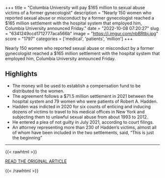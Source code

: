 +++
title = "Columbia University will pay $165 million to sexual abuse victims of a former gynecologist"
description = "Nearly 150 women who reported sexual abuse or misconduct by a former gynecologist reached a $165 million settlement with the hospital system that employed him, Columbia University announced Friday."
date = "2022-10-08 07:20:27"
slug = "6341249ccd1712777aca566b"
image = "https://i.imgur.com/nbBRtbj.jpg"
score = "1797"
categories = ['medical', 'patients', 'million']
+++

Nearly 150 women who reported sexual abuse or misconduct by a former gynecologist reached a $165 million settlement with the hospital system that employed him, Columbia University announced Friday.

## Highlights

- The money will be used to establish a compensation fund to be distributed to the women.
- The agreement follows a $71.5 million settlement in 2021 between the hospital system and 79 women who were patients of Robert A. Hadden.
- Hadden was indicted in 2020 for six counts of enticing and inducing dozens of victims to travel to his medical offices in New York and subjecting them to unlawful sexual abuse from about 1993 to 2012.
- He entered a plea of not guilty in July 2021, according to court filings.
- An attorney representing more than 230 of Hadden’s victims, almost all of whom have been included in the two settlements, said, “This is just the beginning”

---

{{< rawhtml >}}
  <p class="article-category">
    <a target="_blank" href="https://www.cnn.com/2022/10/07/us/columbia-university-sexual-abuse-gynecologist-settlement/index.html">READ THE ORIGINAL ARTICLE</a>
  </p>
{{< /rawhtml >}}
